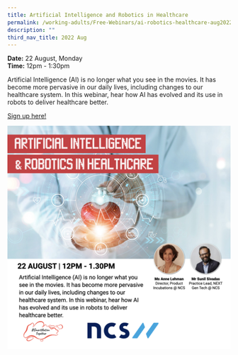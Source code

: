 ```yaml
---
title: Artificial Intelligence and Robotics in Healthcare
permalink: /working-adults/Free-Webinars/ai-robotics-healthcare-aug2022/
description: ""
third_nav_title: 2022 Aug
---
```


**Date:** 22 August, Monday
<br> **Time:** 12pm - 1:30pm

Artificial Intelligence (AI) is no longer what you see in the movies. It has become more pervasive in our daily lives, including changes to our healthcare system. In this webinar, hear how AI has evolved and its use in robots to deliver healthcare better. 

[Sign up here!](https://go.gov.sg/smarthealthcare-aug22)

![Free webinar on artificial intelligene and robotics for working adults](/images/Aug%202022/WA-22Aug-updated.png)